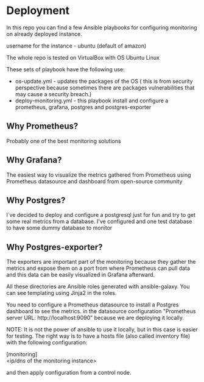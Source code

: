 # Deployment
In this repo you can find a few Ansible playbooks for configuring monitoring on already deployed instance.

username for the instance - ubuntu (default of amazon)

The whole repo is tested on VirtualBox with OS Ubuntu Linux

These sets of playbook have the following use:
- os-update.yml - updates the packages of the OS ( this is from security perspective because sometimes there are packages
vulnerabilities that may cause a security breach.)
- deploy-monitoring.yml - this playbook install and configure a prometheus, grafana, postgres and postgres-exporter

## Why Prometheus?
Probably one of the best monitoring solutions

## Why Grafana?
The easiest way to visualize the metrics gathered from Prometheus using Prometheus datasource and dashboard from 
open-source community

## Why Postgres?
I`ve decided to deploy and configure a postgresql just for fun and try to get some real metrics from a database. I've
configured and one test database to have some dummy database to monitor

## Why Postgres-exporter?
The exporters are important part of the monitoring because they gather the metrics and expose them on a port from where 
Prometheus can pull data and this data can be easily visualized in Grafana afterward.

All these directories are Ansible roles generated with ansible-galaxy.
You can see templating using Jinja2 in the roles.

You need to configure a Prometheus datasource to install a Postgres dashboard to see the metrics.
in the datasource configuration "Prometheus server URL: http://localhost:9090" because we are deploying it locally.

NOTE:
It is not the power of ansible to use it locally, but in this case is easier for testing.
The right way is to have a hosts file (also called inventory file) with the following configuration:

[monitoring]\
<ip/dns of the monitoring instance>

and then apply configuration from a control node.